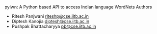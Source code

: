 pyiwn: A Python based API to access Indian language WordNets Authors

- Ritesh Panjwani riteshp@cse.iitb.ac.in
- Diptesh Kanojia diptesh@cse.iitb.ac.in
- Pushpak Bhattacharyya pb@cse.iitb.ac.in